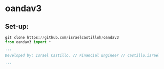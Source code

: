 # oandav3

## Set-up:
```python
git clone https://github.com/israelcastilloh/oandav3
from oandav3 import * 
```


```python
'''
Developed by: Israel Castillo. // Financial Engineer // castillo.israelh@gmail.com

'''
